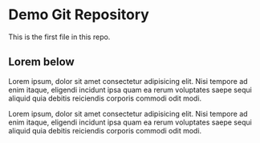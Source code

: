 # Demo Git Repository

This is the first file in this repo.

## Lorem below

Lorem ipsum, dolor sit amet consectetur adipisicing elit. Nisi tempore ad enim itaque, eligendi incidunt ipsa quam ea rerum voluptates saepe sequi aliquid quia debitis reiciendis corporis commodi odit modi.

Lorem ipsum, dolor sit amet consectetur adipisicing elit. Nisi tempore ad enim itaque, eligendi incidunt ipsa quam ea rerum voluptates saepe sequi aliquid quia debitis reiciendis corporis commodi odit modi.
